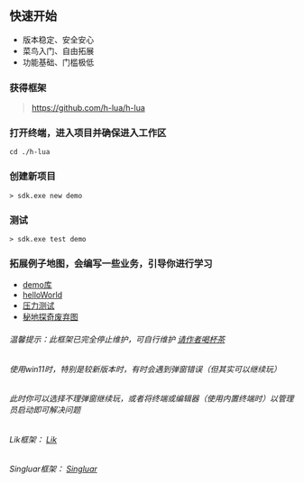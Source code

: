 ## 快速开始

* 版本稳定、安全安心
* 菜鸟入门、自由拓展
* 功能基础、门槛极低

### 获得框架

> https://github.com/h-lua/h-lua

### 打开终端，进入项目并确保进入工作区

```
cd ./h-lua
```

### 创建新项目

```
> sdk.exe new demo
```

### 测试

```
> sdk.exe test demo
```

### 拓展例子地图，会编写一些业务，引导你进行学习

* <a target="_blank" href="https://github.com/h-lua/demo">demo库</a>
* <a target="_blank" href="https://github.com/h-lua/helloworld">helloWorld</a>
* <a target="_blank" href="https://github.com/h-lua/crash">压力测试</a>
* <a target="_blank" href="https://github.com/h-lua/mysterious-land">秘地探奇废弃图</a>

###### 温馨提示：此框架已完全停止维护，可自行维护 <a target="_blank" href="https://afdian.net/a/hunzsig">请作者喝杯茶</a>

###### 使用win11时，特别是较新版本时，有时会遇到弹窗错误（但其实可以继续玩）

###### 此时你可以选择不理弹窗继续玩，或者将终端或编辑器（使用内置终端时）以管理员启动即可解决问题

###### Lik框架： <a target="_blank" href="https://lik.hunzsig.com">Lik</a>

###### Singluar框架： <a target="_blank" href="https://singluar.hunzsig.com">Singluar</a>
